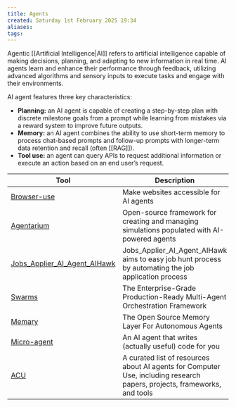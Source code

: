 ```yaml
---
title: Agents
created: Saturday 1st February 2025 19:34
aliases: 
tags:
---
```

Agentic [[Artificial Intelligence|AI]] refers to artificial intelligence capable of making decisions, planning, and adapting to new information in real time. AI agents learn and enhance their performance through feedback, utilizing advanced algorithms and sensory inputs to execute tasks and engage with their environments.

AI agent features three key characteristics:

- **Planning:** an AI agent is capable of creating a step-by-step plan with discrete milestone goals from a prompt while learning from mistakes via a reward system to improve future outputs.
- **Memory:** an AI agent combines the ability to use short-term memory to process chat-based prompts and follow-up prompts with longer-term data retention and recall (often [[RAG]]).
- **Tool use:** an agent can query APIs to request additional information or execute an action based on an end user’s request.

| Tool                                                                                     | Description                                                                                                              |
| ---------------------------------------------------------------------------------------- | ------------------------------------------------------------------------------------------------------------------------ |
| [Browser-use](https://github.com/browser-use/browser-use)                                | Make websites accessible for AI agents                                                                                   |
| [Agentarium](https://github.com/Thytu/Agentarium)                                        | Open-source framework for creating and managing simulations populated with AI-powered agents                             |
| [Jobs_Applier_AI_Agent_AIHawk](https://github.com/feder-cr/Jobs_Applier_AI_Agent_AIHawk) | Jobs_Applier_AI_Agent_AIHawk aims to easy job hunt process by automating the job application process                     |
| [Swarms](https://github.com/kyegomez/swarms)                                             | The Enterprise-Grade Production-Ready Multi-Agent Orchestration Framework                                                |
| [Memary](https://github.com/kingjulio8238/Memary)                                        | The Open Source Memory Layer For Autonomous Agents                                                                       |
| [Micro-agent](https://github.com/BuilderIO/micro-agent)                                  | An AI agent that writes (actually useful) code for you                                                                   |
| [ACU](https://github.com/francedot/acu)                                                  | A curated list of resources about AI agents for Computer Use, including research papers, projects, frameworks, and tools |

